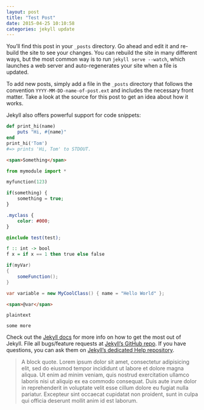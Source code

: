 ```yaml
---
layout: post
title: "Test Post"
date: 2015-04-25 10:10:58
categories: jekyll update
---
```


You’ll find this post in your `_posts` directory. Go ahead and edit it and re-build the site to see your changes. You can rebuild the site in many different ways, but the most common way is to run `jekyll serve --watch`, which launches a web server and auto-regenerates your site when a file is updated.

To add new posts, simply add a file in the `_posts` directory that follows the convention `YYYY-MM-DD-name-of-post.ext` and includes the necessary front matter. Take a look at the source for this post to get an idea about how it works.

Jekyll also offers powerful support for code snippets:

~~~ruby
def print_hi(name)
    puts "Hi, #{name}"
end
print_hi('Tom')
#=> prints 'Hi, Tom' to STDOUT.
~~~

~~~html
<span>Something</span>
~~~

~~~python
from mymodule import *

myfunction(123)
~~~

~~~php
if(something) {
    something = true;
}
~~~

~~~css
.myclass {
    color: #000;
}
~~~

~~~scss
@include test(test);
~~~

~~~haskell
f :: int -> bool
f x = if x == 1 then true else false
~~~

~~~csharp
if(myVar)
{
    someFunction();
}

var variable = new MyCoolClass() { name = "Hello World" };
~~~

~~~html
<span>@var</span>
~~~

~~~
plaintext

some more
~~~

Check out the [Jekyll docs][jekyll] for more info on how to get the most out of Jekyll. File all bugs/feature requests at [Jekyll’s GitHub repo][jekyll-gh]. If you have questions, you can ask them on [Jekyll’s dedicated Help repository][jekyll-help].


> A block quote. Lorem ipsum dolor sit amet, consectetur adipisicing elit, sed do eiusmod tempor incididunt ut labore et dolore magna aliqua. Ut enim ad minim veniam, quis nostrud exercitation ullamco laboris nisi ut aliquip ex ea commodo consequat. Duis aute irure dolor in reprehenderit in voluptate velit esse cillum dolore eu fugiat nulla pariatur. Excepteur sint occaecat cupidatat non proident, sunt in culpa qui officia deserunt mollit anim id est laborum.


[jekyll]:      http://jekyllrb.com
[jekyll-gh]:   https://github.com/jekyll/jekyll
[jekyll-help]: https://github.com/jekyll/jekyll-help

